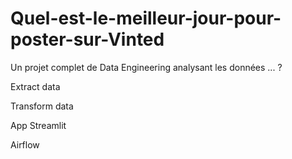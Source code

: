 # Quel-est-le-meilleur-jour-pour-poster-sur-Vinted
Un projet complet de Data Engineering analysant les données ... ?

Extract data

Transform data

App Streamlit

Airflow

